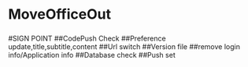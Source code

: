 # MoveOfficeOut
#####
#SIGN POINT
##CodePush Check
##Preference update,title,subtitle,content
##Url switch
##Version file
##remove login info/Application info
##Database check
##Push set

